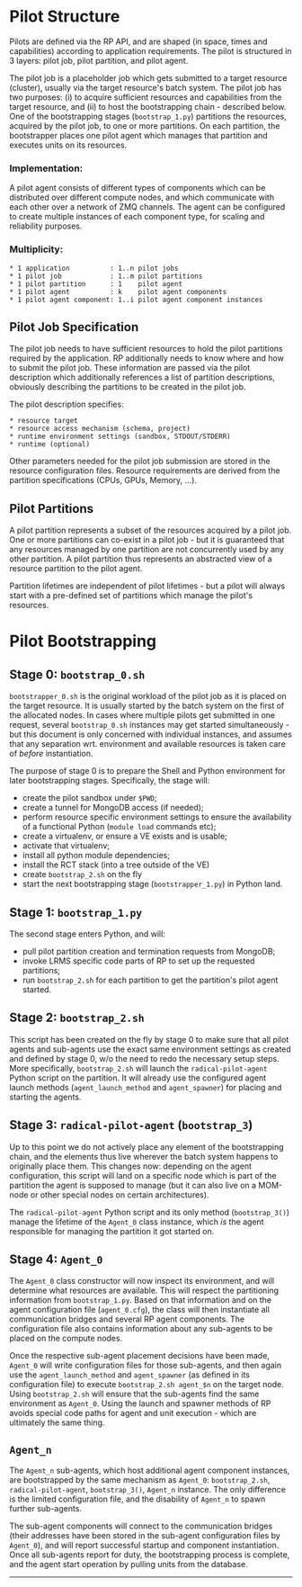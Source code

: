 
# Pilot Structure

Pilots are defined via the RP API, and are shaped (in space, times and
capabilities) according to application requirements.  The pilot is structured in
3 layers: pilot job, pilot partition, and pilot agent.

The pilot job is a placeholder job which gets submitted to a target resource
(cluster), usually via the target resource's batch system.  The pilot job has
two purposes: (i) to acquire sufficient resources and capabilities from the
target resource, and (ii) to host the bootstrapping chain - described below.
One of the bootstrapping stages (`bootstrap_1.py`) partitions the resources,
acquired by the pilot job, to one or more partitions.  On each partition, the
bootstrapper places one pilot agent which manages that partition and executes
units on its resources.

### Implementation:

A pilot agent consists of different types of components which can be distributed
over different compute nodes, and which communicate with each other over
a network of ZMQ channels.  The agent can be configured to create multiple
instances of each component type, for scaling and reliability purposes.


### Multiplicity:

    * 1 application          : 1..n pilot jobs
    * 1 pilot job            : 1..m pilot partitions
    * 1 pilot partition      : 1    pilot agent
    * 1 pilot agent          : k    pilot agent components
    * 1 pilot agent component: 1..i pilot agent component instances


## Pilot Job Specification

The pilot job needs to have sufficient resources to hold the pilot partitions
required by the application.  RP additionally needs to know where and how to
submit the pilot job.  These information are passed via the pilot description
which additionally references a list of partition descriptions, obviously
describing the partitions to be created in the pilot job.

The pilot description specifies:

    * resource target
    * resource access mechanism (schema, project)
    * runtime environment settings (sandbox, STDOUT/STDERR)
    * runtime (optional)

Other parameters needed for the pilot job submission are stored in the resource
configuration files.  Resource requirements are derived from the partition
specifications (CPUs, GPUs, Memory, ...).


## Pilot Partitions

A pilot partition represents a subset of the resources acquired by a pilot job.
One or more partitions can co-exist in a pilot job - but it is guaranteed that
any resources managed by one partition are not concurrently used by any other
partition.  A pilot partition thus represents an abstracted view of a resource
partition to the pilot agent.

Partition lifetimes are independent of pilot lifetimes - but a pilot will always
start with a pre-defined set of partitions which manage the pilot's resources.


# Pilot Bootstrapping

## Stage 0: `bootstrap_0.sh`

`bootstrapper_0.sh` is the original workload of the pilot job as it is placed on
the target resource.  It is usually started by the batch system on the first of
the allocated nodes.  In cases where multiple pilots get submitted in one
request, several `bootstrap_0.sh` instances may get started simultaneously - but
this document is only concerned with individual instances, and assumes that any
separation wrt.  environment and available resources is taken care of *before*
instantiation.

The purpose of stage 0 is to prepare the Shell and Python environment for later
bootstrapping stages.  Specifically, the stage will:

  - create the pilot sandbox under `$PWD`;
  - create a tunnel for MongoDB access (if needed);
  - perform resource specific environment settings to ensure the availability of
    a functional Python (`module load` commands etc);
  - create a virtualenv, or ensure a VE exists and is usable;
  - activate that virtualenv;
  - install all python module dependencies;
  - install the RCT stack (into a tree outside of the VE)
  - create `bootstrap_2.sh` on the fly
  - start the next bootstrapping stage (`bootstrapper_1.py`) in Python land.


## Stage 1: `bootstrap_1.py`

The second stage enters Python, and will:

  - pull pilot partition creation and termination requests from MongoDB;
  - invoke LRMS specific code parts of RP to set up the requested partitions;
  - run `bootstrap_2.sh` for each partition to get the partition's pilot agent
    started.


## Stage 2: `bootstrap_2.sh`

This script has been created on the fly by stage 0 to make sure that all pilot
agents and sub-agents use the exact same environment settings as created and
defined by stage 0, w/o the need to redo the necessary setup steps.  More
specifically, `bootstrap_2.sh` will launch the `radical-pilot-agent` Python
script on the partition.  It will already use the configured agent launch
methods (`agent_launch_method` and `agent_spawner`) for placing and starting the
agents.


## Stage 3: `radical-pilot-agent` (`bootstrap_3`)

Up to this point we do not actively place any element of the bootstrapping
chain, and the elements thus live wherever the batch system happens to
originally place them.  This changes now: depending on the agent configuration,
this script will land on a specific node which is part of the partition the
agent is supposed to manage (but it can also live on a MOM-node or other special
nodes on certain architectures).

The `radical-pilot-agent` Python script and its only method (`bootstrap_3()`)
manage the lifetime of the `Agent_0` class instance, which *is* the agent
responsible for managing the partition it got started on.


## Stage 4: `Agent_0`

The `Agent_0` class constructor will now inspect its environment, and will
determine what resources are available.  This will respect the partitioning
information from `bootstrap_1.py`.  Based on that information and on the agent
configuration file (`agent_0.cfg`), the class will then instantiate all
communication bridges and several RP agent components.  The configuration file
also contains information about any sub-agents to be placed on the compute
nodes.

Once the respective sub-agent placement decisions have been made, `Agent_0` will
write configuration files for those sub-agents, and then again use the
`agent_launch_method` and `agent_spawner` (as defined in its configuration file)
to execute `bootstrap_2.sh agent_$n` on the target node.  Using `bootstrap_2.sh`
will ensure that the sub-agents find the same environment as `Agent_0`.  Using
the launch and spawner methods of RP avoids special code paths for agent and
unit execution - which are ultimately the same thing.


## `Agent_n`

The `Agent_n` sub-agents, which host additional agent component instances, are
bootstrapped by the same mechanism as `Agent_0`: `bootstrap_2.sh`,
`radical-pilot-agent`, `bootstrap_3()`, `Agent_n` instance.  The only difference
is the limited configuration file, and the disability of `Agent_n` to spawn
further sub-agents.

The sub-agent components will connect to the communication bridges (their
addresses have been stored in the sub-agent configuration files by `Agent_0`),
and will report successful startup and component instantiation.  Once all
sub-agents report for duty, the bootstrapping process is complete, and the agent
start operation by pulling units from the database.

---


